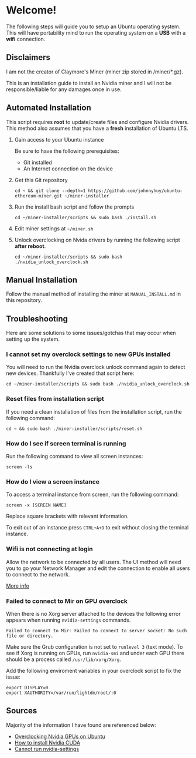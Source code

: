 # Welcome!
The following steps will guide you to setup an Ubuntu operating system. This will have portability mind to run the operating system on a **USB** with a **wifi** connection.

## Disclaimers

I am not the creator of Claymore's Miner (miner zip stored in /miner/*.gz).

This is an installation guide to install an Nvidia miner and I will not be responsible/liable for any damages once in use.

## Automated Installation

This script requires **root** to update/create files and configure Nvidia drivers. This method also assumes that you have a **fresh** installation of Ubuntu LTS.

1. Gain access to your Ubuntu instance

    Be sure to have the following prerequisites:

    - Git installed
    - An Internet connection on the device

2. Get this Git repository

    ```shell
    cd ~ && git clone --depth=1 https://github.com/johnnyhuy/ubuntu-ethereum-miner.git ~/miner-installer
    ```

3. Run the install bash script and follow the prompts

    ```shell
    cd ~/miner-installer/scripts && sudo bash ./install.sh
    ```

4. Edit miner settings at `~/miner.sh`

5. Unlock overclocking on Nvida drivers by running the following script **after reboot**.

    ```shell
    cd ~/miner-installer/scripts && sudo bash ./nvidia_unlock_overclock.sh
    ```

## Manual Installation

Follow the manual method of installing the miner at `MANUAL_INSTALL.md` in this repository.

## Troubleshooting

Here are some solutions to some issues/gotchas that may occur when setting up the system.

### I cannot set my overclock settings to new GPUs installed

You will need to run the Nvidia overclock unlock command again to detect new devices. Thankfully I've created that script here:

```shell
cd ~/miner-installer/scripts && sudo bash ./nvidia_unlock_overclock.sh
```

### Reset files from installation script

If you need a clean installation of files from the installation script, run the following command:

```shell
cd ~ && sudo bash ./miner-installer/scripts/reset.sh
```

### How do I see if screen terminal is running

Run the following command to view all screen instances:

```shell
screen -ls
```

### How do I view a screen instance

To access a terminal instance from screen, run the following command:

```shell
screen -x [SCREEN NAME]
```

Replace square brackets with relevant information.

To exit out of an instance press `CTRL+A+D` to exit without closing the terminal instance.

### Wifi is not connecting at login

Allow the network to be connected by all users. The UI method will need you to go your Network Manager and edit the connection to enable all users to connect to the network.

[More info](https://askubuntu.com/questions/16376/connect-to-network-before-user-login)

### Failed to connect to Mir on GPU overclock

When there is no Xorg server attached to the devices the following error appears when running `nvidia-settings` commands.

```shell
Failed to connect to Mir: Failed to connect to server socket: No such file or directory.
```

Make sure the Grub configuration is not set to `runlevel 3` (text mode). To see if Xorg is running on GPUs, run `nvidia-smi` and under each GPU there should be a process called `/usr/lib/xorg/Xorg`.

Add the following enviroment variables in your overclock script to fix the issue:

```shell
export DISPLAY=0
export XAUTHORITY=/var/run/lightdm/root/:0
```

## Sources

Majority of the information I have found are referenced below:

- [Overclocking Nvidia GPUs on Ubuntu](https://noobminer.xyz/overclocking-multiple-nvidia-graphics-card-linux/)
- [How to install Nvidia CUDA](https://askubuntu.com/questions/799184/how-can-i-install-cuda-on-ubuntu-16-04)
- [Cannot run nvidia-settings](https://askubuntu.com/questions/925368/cannot-run-nvidia-settings/937204)
